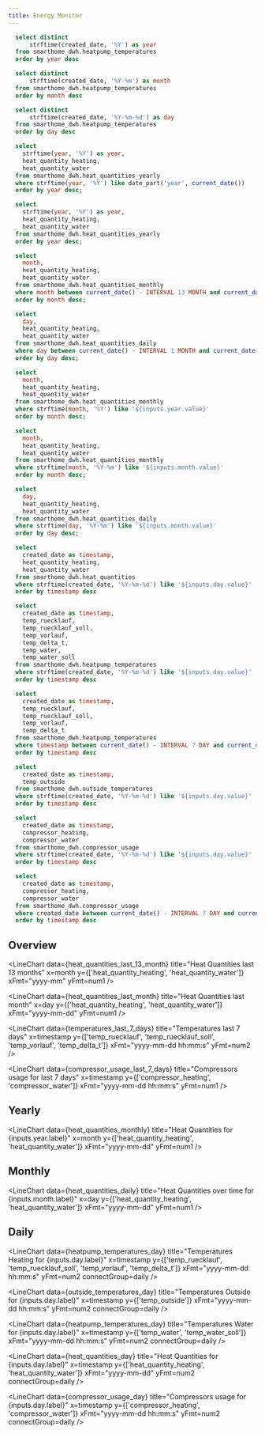 ```yaml
---
title: Energy Monitor
---
```


```sql years
  select distinct
      strftime(created_date, '%Y') as year
  from smarthome_dwh.heatpump_temperatures
  order by year desc
```

```sql months
  select distinct
      strftime(created_date, '%Y-%m') as month
  from smarthome_dwh.heatpump_temperatures
  order by month desc
```

```sql days
  select distinct
      strftime(created_date, '%Y-%m-%d') as day
  from smarthome_dwh.heatpump_temperatures
  order by day desc
```

```sql heat_quantities_current_year
  select 
    strftime(year, '%Y') as year,
    heat_quantity_heating,
    heat_quantity_water
  from smarthome_dwh.heat_quantities_yearly
  where strftime(year, '%Y') like date_part('year', current_date())
  order by year desc;
```

```sql heat_quantities_yearly
  select 
    strftime(year, '%Y') as year,
    heat_quantity_heating,
    heat_quantity_water
  from smarthome_dwh.heat_quantities_yearly
  order by year desc;
```

```sql heat_quantities_last_13_month
  select 
    month,
    heat_quantity_heating,
    heat_quantity_water
  from smarthome_dwh.heat_quantities_monthly
  where month between current_date() - INTERVAL 13 MONTH and current_date()
  order by month desc;
```

```sql heat_quantities_last_month
  select 
    day,
    heat_quantity_heating,
    heat_quantity_water
  from smarthome_dwh.heat_quantities_daily
  where day between current_date() - INTERVAL 1 MONTH and current_date()
  order by day desc;
```

```sql heat_quantities_monthly
  select 
    month,
    heat_quantity_heating,
    heat_quantity_water
  from smarthome_dwh.heat_quantities_monthly
  where strftime(month, '%Y') like '${inputs.year.value}'
  order by month desc;
```

```sql heat_quantities_month
  select 
    month,
    heat_quantity_heating,
    heat_quantity_water
  from smarthome_dwh.heat_quantities_monthly
  where strftime(month, '%Y-%m') like '${inputs.month.value}'
  order by month desc;
```

```sql heat_quantities_daily
  select 
    day,
    heat_quantity_heating,
    heat_quantity_water
  from smarthome_dwh.heat_quantities_daily
  where strftime(day, '%Y-%m') like '${inputs.month.value}'
  order by day desc;
```

```sql heat_quantities_day
  select 
    created_date as timestamp,
    heat_quantity_heating,
    heat_quantity_water
  from smarthome_dwh.heat_quantities
  where strftime(created_date, '%Y-%m-%d') like '${inputs.day.value}'
  order by timestamp desc
```

```sql heatpump_temperatures_day
  select 
    created_date as timestamp,
    temp_ruecklauf,
    temp_ruecklauf_soll,
    temp_vorlauf,
    temp_delta_t,
    temp_water,
    temp_water_soll
  from smarthome_dwh.heatpump_temperatures
  where strftime(created_date, '%Y-%m-%d') like '${inputs.day.value}'
  order by timestamp desc
```

```sql temperatures_last_7_days
  select 
    created_date as timestamp,
    temp_ruecklauf,
    temp_ruecklauf_soll,
    temp_vorlauf,
    temp_delta_t
  from smarthome_dwh.heatpump_temperatures
  where timestamp between current_date() - INTERVAL 7 DAY and current_date()
  order by timestamp desc
```

```sql outside_temperatures_day
  select 
    created_date as timestamp,
    temp_outside
  from smarthome_dwh.outside_temperatures
  where strftime(created_date, '%Y-%m-%d') like '${inputs.day.value}'
  order by timestamp desc
```

```sql compressor_usage_day
  select 
    created_date as timestamp,
    compressor_heating,
    compressor_water
  from smarthome_dwh.compressor_usage
  where strftime(created_date, '%Y-%m-%d') like '${inputs.day.value}'
  order by timestamp desc
```

```sql compressor_usage_last_7_days
  select 
    created_date as timestamp,
    compressor_heating,
    compressor_water
  from smarthome_dwh.compressor_usage
  where created_date between current_date() - INTERVAL 7 DAY and current_date()
  order by timestamp desc
```

<LastRefreshed/>

## Overview

<BigValue 
  data={heat_quantities_current_year} 
  value=heat_quantity_heating
  fmt=num2
/>

<BigValue 
  data={heat_quantities_current_year} 
  value=heat_quantity_water
  fmt=num2
/>

<LineChart
    data={heat_quantities_last_13_month}
    title="Heat Quantities last 13 months"
    x=month
    y={['heat_quantity_heating', 'heat_quantity_water']}
    xFmt="yyyy-mm"
    yFmt=num1
/>

<LineChart
    data={heat_quantities_last_month}
    title="Heat Quantities last month"
    x=day
    y={['heat_quantity_heating', 'heat_quantity_water']}
    xFmt="yyyy-mm-dd"
    yFmt=num1
/>

<LineChart
    data={temperatures_last_7_days}
    title="Temperatures last 7 days"
    x=timestamp
    y={['temp_ruecklauf', 'temp_ruecklauf_soll', 'temp_vorlauf', 'temp_delta_t']}
    xFmt="yyyy-mm-dd hh:mm:s"
    yFmt=num2
/>

<LineChart
    data={compressor_usage_last_7_days}
    title="Compressors usage for last 7 days"
    x=timestamp
    y={['compressor_heating', 'compressor_water']}
    xFmt="yyyy-mm-dd hh:mm:s"
    yFmt=num1
/>

## Yearly

<Dropdown data={years} name=year value=year>
</Dropdown>

<LineBreak/>

<Grid cols=2>
<BarChart 
    data={heat_quantities_yearly}
    title="Heat Quantities Heating over time"
    x=year
    y=heat_quantity_heating
    xFmt=yyyy
    sort=false
/>

<BarChart 
    data={heat_quantities_yearly}
    title="Heat Quantities Water over time"
    x=year
    y=heat_quantity_water
    xFmt=yyyy
    sort=false
/>
</Grid>

<LineChart
    data={heat_quantities_monthly}
    title="Heat Quantities for {inputs.year.label}"
    x=month
    y={['heat_quantity_heating', 'heat_quantity_water']}
    xFmt="yyyy-mm-dd"
    yFmt=num1
/>

## Monthly

<Dropdown data={months} name=month value=month>
</Dropdown>

<LineBreak/>

<BigValue 
  data={heat_quantities_month} 
  value=heat_quantity_heating
  sparkline=month
  fmt=num2
/>

<BigValue 
  data={heat_quantities_month} 
  value=heat_quantity_water
  sparkline=month
  fmt=num2
/>

<LineChart
    data={heat_quantities_daily}
    title="Heat Quantities over time for {inputs.month.label}"
    x=day
    y={['heat_quantity_heating', 'heat_quantity_water']}
    xFmt="yyyy-mm-dd"
    yFmt=num1
/>

## Daily

<Dropdown data={days} name=day value=day>
</Dropdown>

<LineBreak/>

<BigValue 
  data={heat_quantities_daily} 
  value=heat_quantity_heating
  sparkline=day
  fmt=num2
/>

<BigValue 
  data={heat_quantities_daily} 
  value=heat_quantity_water
  sparkline=day
  fmt=num2
/>

<LineChart
    data={heatpump_temperatures_day}
    title="Temperatures Heating for {inputs.day.label}"
    x=timestamp
    y={['temp_ruecklauf', 'temp_ruecklauf_soll', 'temp_vorlauf', 'temp_delta_t']}
    xFmt="yyyy-mm-dd hh:mm:s"
    yFmt=num2
    connectGroup=daily
/>

<LineChart
    data={outside_temperatures_day}
    title="Temperatures Outside for {inputs.day.label}"
    x=timestamp
    y={['temp_outside']}
    xFmt="yyyy-mm-dd hh:mm:s"
    yFmt=num2
    connectGroup=daily
/>

<LineChart
    data={heatpump_temperatures_day}
    title="Temperatures Water for {inputs.day.label}"
    x=timestamp
    y={['temp_water', 'temp_water_soll']}
    xFmt="yyyy-mm-dd hh:mm:s"
    yFmt=num2
    connectGroup=daily
/>

<LineChart
    data={heat_quantities_day}
    title="Heat Quantities for {inputs.day.label}"
    x=timestamp
    y={['heat_quantity_heating', 'heat_quantity_water']}
    xFmt="yyyy-mm-dd"
    yFmt=num2
    connectGroup=daily
/>

<LineChart
    data={compressor_usage_day}
    title="Compressors usage for {inputs.day.label}"
    x=timestamp
    y={['compressor_heating', 'compressor_water']}
    xFmt="yyyy-mm-dd hh:mm:s"
    yFmt=num2
    connectGroup=daily
/>

